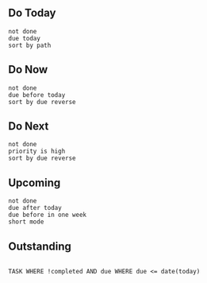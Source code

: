 
## Do Today
````tasks 
not done
due today  
sort by path
````


## Do Now

```tasks
not done
due before today
sort by due reverse
```

## Do Next
```tasks
not done
priority is high
sort by due reverse
```

## Upcoming
```tasks
not done
due after today
due before in one week
short mode
```


## Outstanding

```dataview 

TASK WHERE !completed AND due WHERE due <= date(today) 
```
